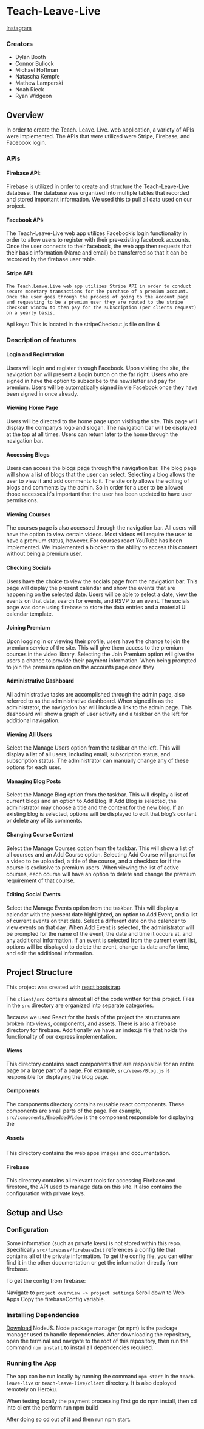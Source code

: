 
# Teach-Leave-Live

[Instagram](https://www.instagram.com/p/B8I9rZAh5tm/)

### Creators

- Dylan Booth
- Connor Bullock
- Michael Hoffman
- Natascha Kempfe
- Mathew Lamperski
- Noah Rieck
- Ryan Widgeon


## Overview

In order to create the Teach. Leave. Live. web application, a variety of APIs were implemented. The APIs that were utilized were Stripe, Firebase, and Facebook login.

### APIs

#### Firebase API:
Firebase is utilized in order to create and structure the Teach-Leave-Live database. The database was organized into multiple tables that recorded and stored important information. We used this to pull all data used on our project.


#### Facebook API:
The Teach-Leave-Live web app utilizes Facebook’s login functionality in order to allow users to register with their pre-existing facebook accounts. Once the user connects to their facebook, the web app then requests that their basic information (Name and email) be transferred so that it can be recorded by the firebase user table.


#### Stripe API:
    The Teach.Leave.Live web app utilizes Stripe API in order to conduct secure monetary transactions for the purchase of a premium account. Once the user goes through the process of going to the account page and requesting to be a premium user they are routed to the stripe checkout window to then pay for the subscription (per clients request) on a yearly basis.

Api keys: This is located in the stripeCheckout.js file on line 4

### Description of features
#### Login and Registration
Users will login and register through Facebook. Upon visiting the site, the navigation bar will present a Login button on the far right. Users who are signed in have the option to subscribe to the newsletter and pay for premium. Users will be automatically signed in vie Facebook once they have been signed in once already.
#### Viewing Home Page
Users will be directed to the home page upon visiting the site. This page will display the company’s logo and slogan. The navigation bar will be displayed at the top at all times. Users can return later to the home through the navigation bar.
#### Accessing Blogs
Users can access the blogs page through the navigation bar. The blog page will show a list of blogs that the user can select. Selecting a blog allows the user to view it and add comments to it. The site only allows the editing of blogs and comments by the admin. So in order for a user to be allowed those accesses it's important that the user has been updated to have user permissions.
#### Viewing Courses
The courses page is also accessed through the navigation bar. All users will have the option to view certain videos. Most videos will require the user to have a premium status, however. For courses react YouTube has been implemented. We implemented a blocker to the ability to access this content without being a premium user.
#### Checking Socials
Users have the choice to view the socials page from the navigation bar. This page will display the present calendar and show the events that are happening on the selected date. Users will be able to select a date, view the events on that date, search for events, and RSVP to an event. The socials page was done using firebase to store the data entries and a material  Ui calendar template.
#### Joining Premium
Upon logging in or viewing their profile, users have the chance to join the premium service of the site. This will give them access to the premium courses in the video library. Selecting the Join Premium option will give the users a chance to provide their payment information. When being prompted to join the premium option on the accounts page once they
#### Administrative Dashboard
All administrative tasks are accomplished through the admin page, also referred to as the administrative dashboard. When signed in as the administrator, the navigation bar will include a link to the admin page. This dashboard will show a graph of user activity and a taskbar on the left for additional navigation.
#### Viewing All Users
Select the Manage Users option from the taskbar on the left. This will display a list of all users, including email, subscription status, and subscription status. The administrator can manually change any of these options for each user.
#### Managing Blog Posts
Select the Manage Blog option from the taskbar. This will display a list of current blogs and an option to Add Blog. If Add Blog is selected, the administrator may choose a title and the content for the new blog. If an existing blog is selected, options will be displayed to edit that blog’s content or delete any of its comments.
#### Changing Course Content
Select the Manage Courses option from the taskbar. This will show a list of all courses and an Add Course option. Selecting Add Course will prompt for a video to be uploaded, a title of the course, and a checkbox for if the course is exclusive to premium users. When viewing the list of active courses, each course will have an option to delete and change the premium requirement of that course.
#### Editing Social Events
Select the Manage Events option from the taskbar. This will display a calendar with the present date highlighted, an option to Add Event, and a list of current events on that date. Select a different date on the calendar to view events on that day. When Add Event is selected, the administrator will be prompted for the name of the event, the date and time it occurs at, and any additional information. If an event is selected from the current event list, options will be displayed to delete the event, change its date and/or time, and edit the additional information.

## Project Structure

This project was created with [react bootstrap](https://react-bootstrap.github.io/).

The `client/src` contains almost all of the code written for this project. Files in the `src` directory are organized into separate categories.

Because we used React for the basis of the project the structures are broken into views, components, and assets. There is also a firebase directory for firebase. Additionally we have an index.js file that holds the functionality of our express implementation.



#### Views

This directory contains react components that are responsible for an entire page or a large part of a page. For example, `src/views/Blog.js` is responsible for displaying the blog page.

#### Components

The components directory contains reusable react components. These components are small parts of the page. For example, `src/components/EmbeddedVideo` is the component responsible for displaying the

##### Assets

This directory contains the web apps images and documentation.

#### Firebase

This directory contains all relevant tools for accessing Firebase and firestore, the API used to manage data on this site. It also contains the configuration with private keys.

## Setup and Use

### Configuration

Some information (such as private keys) is not stored within this repo. Specifically `src/firebase/firebaseInit` references a config file that contains all of the private information. To get the config file, you can either find it in the other documentation or get the information directly from firebase.

To get the config from firebase:

Navigate to `project overview -> project settings`
Scroll down to Web Apps
Copy the firebaseConfig variable.

### Installing Dependencies

[Download](https://nodejs.org/en/download/) NodeJS. Node package manager (or npm) is the package manager used to handle dependencies.  After downloading the repository, open the terminal and navigate to the root of this repository, then run the command `npm install` to install all dependencies required.

### Running the App

The app can be run locally by running the command `npm start` in the `teach-leave-live` or `teach-leave-live/client` directory. It is also deployed remotely on Heroku.

When testing locally the payment processing first go do npm install, then cd into client the perform run npm build

After doing so cd out of it and then run npm start.

